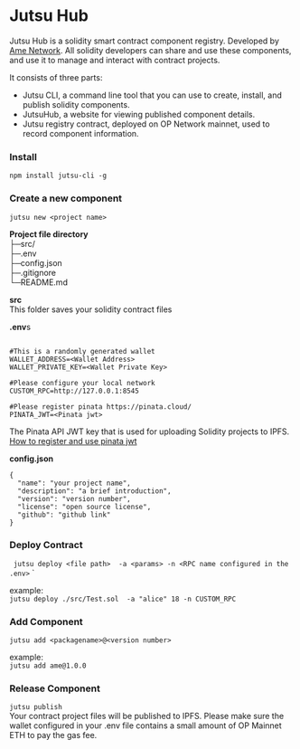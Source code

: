 # Jutsu Hub

Jutsu Hub is a solidity smart contract component registry.
Developed by [Ame Network](https://ame.network/). All solidity developers can share and use these components, and use it to manage and interact with contract projects.


It consists of three parts:
- Jutsu CLI, a command line tool that you can use to create, install, and publish solidity components.
- JutsuHub, a website for viewing published component details.
- Jutsu registry contract, deployed on OP Network mainnet, used to record component information.


### Install
`
npm install jutsu-cli -g 
`

### Create a new component  
`
jutsu new <project name>
`

**Project file directory**   
  ├─src/   
  ├─.env   
  ├─config.json   
  ├─.gitignore   
  └─README.md 


**src**  
This folder saves your solidity contract files


**.env**s 
```

#This is a randomly generated wallet
WALLET_ADDRESS=<Wallet Address>
WALLET_PRIVATE_KEY=<Wallet Private Key>

#Please configure your local network    
CUSTOM_RPC=http://127.0.0.1:8545 

#Please register pinata https://pinata.cloud/
PINATA_JWT=<Pinata jwt>

```

The Pinata API JWT key that is used for uploading Solidity projects to IPFS.  
[How to register and use pinata jwt](https://docs.pinata.cloud/account-management/api-keys)
 

**config.json**
```
{
  "name": "your project name",
  "description": "a brief introduction",
  "version": "version number",
  "license": "open source license", 
  "github": "github link"
}
```

### Deploy Contract ###
`
jutsu deploy <file path>  -a <params> -n <RPC name configured in the .env>`
`   
 
example:  
`jutsu deploy ./src/Test.sol  -a "alice" 18 -n CUSTOM_RPC`


### Add Component ###
`jutsu add <packagename>@<version number>`

example:   
`jutsu add ame@1.0.0`


### Release Component ###
`jutsu publish`  
Your contract project files will be published to IPFS.
Please make sure the wallet configured in your .env file contains a small amount of OP Mainnet ETH to pay the gas fee.




